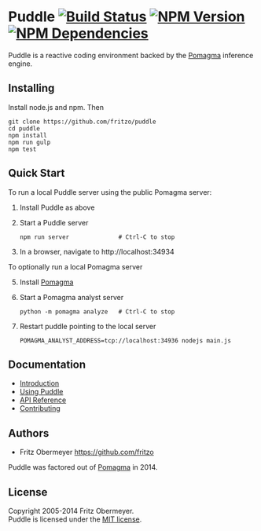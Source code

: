 # Puddle [![Build Status](https://travis-ci.org/fritzo/puddle.svg?branch=master)](http://travis-ci.org/fritzo/puddle) [![NPM Version](https://badge.fury.io/js/puddle.svg)](https://www.npmjs.org/package/puddle) [![NPM Dependencies](https://david-dm.org/fritzo/puddle.svg)](https://www.npmjs.org/package/puddle)

Puddle is a reactive coding environment backed by the
[Pomagma](https://github.com/fritzo/pomagma) inference engine.

## Installing

Install node.js and npm. Then

    git clone https://github.com/fritzo/puddle
    cd puddle
    npm install
    npm run gulp
    npm test

## Quick Start

To run a local Puddle server using the public Pomagma server:

1.  Install Puddle as above

3.  Start a Puddle server

        npm run server              # Ctrl-C to stop

4.  In a browser, navigate to http://localhost:34934

To optionally run a local Pomagma server

5.  Install [Pomagma](https://github.com/fritzo/pomagma)

6.  Start a Pomagma analyst server

        python -m pomagma analyze   # Ctrl-C to stop

7.  Restart puddle pointing to the local server

        POMAGMA_ANALYST_ADDRESS=tcp://localhost:34936 nodejs main.js

## Documentation

- [Introduction](/doc/intro.md)
- [Using Puddle](/doc/using.md)
- [API Reference](/doc/reference.md)
- [Contributing](/doc/contributing.md)

## Authors

- Fritz Obermeyer <https://github.com/fritzo>

Puddle was factored out of [Pomagma](https://github.com/fritzo/pomagma) in 2014.

## License

Copyright 2005-2014 Fritz Obermeyer.<br/>
Puddle is licensed under the [MIT license](/LICENSE).
